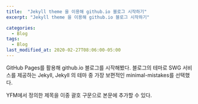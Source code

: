 ```yaml
---
title:  "Jekyll theme 을 이용해 github.io 블로그 시작하기"
excerpt: "Jekyll theme 을 이용해 github.io 블로그 시작하기"

categories:
  - Blog
tags:
  - Blog
last_modified_at: 2020-02-27T08:06:00-05:00
---
```


GitHub Pages를 활용해 github.io 블로그를 시작해봤다.
블로그의 테마로 SWG 서비스를 제공하는 Jekyll, Jekyll 의 테마 중 가장 보편적인 minimal-mistakes를 선택했다.

YFM에서 정의한 제목을 이중 괄호 구문으로 본문에 추가할 수 있다.